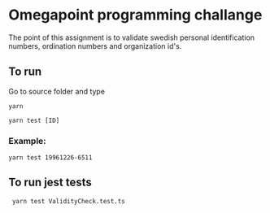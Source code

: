 # Omegapoint programming challange

The point of this assignment is to validate swedish personal identification numbers, ordination numbers and organization id's.

## To run

Go to source folder and type

`yarn`

`yarn test [ID]`

### Example:

`yarn test 19961226-6511`

## To run jest tests

` yarn test ValidityCheck.test.ts`
